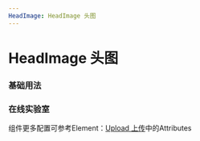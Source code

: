 ```yaml
---
HeadImage: HeadImage 头图
---
```

# HeadImage 头图

### 基础用法

<ClientOnly>
<field-headimage-demo blockName="headimageField1" onlineDemo="https://codepen.io/w3cmark/pen/NWKBOxy"/>
</ClientOnly>

### 在线实验室
<ClientOnly>
<ams-config name="headimage" type="field"/>
</ClientOnly>

组件更多配置可参考Element：[Upload 上传](http://element-cn.eleme.io/#/zh-CN/component/upload)中的Attributes
